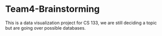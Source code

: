 # Team4-Brainstorming
This is a data visualization project for CS 133, we are still deciding a topic but are going over possible databases.
